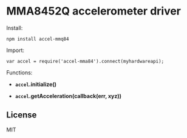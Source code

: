 # MMA8452Q accelerometer driver

Install:

```
npm install accel-mmq84
```

Import:

```
var accel = require('accel-mma84').connect(myhardwareapi);
```

Functions:

*  **`accel`.initialize()**

*  **`accel`.getAcceleration(callback(err, xyz))**

## License

MIT